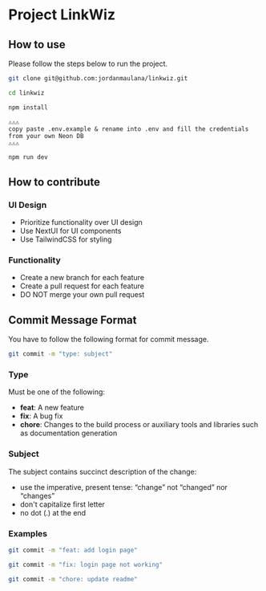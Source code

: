 # Project LinkWiz

## How to use

Please follow the steps below to run the project.

```bash
git clone git@github.com:jordanmaulana/linkwiz.git
```

```bash
cd linkwiz
```

```bash
npm install
```

```
⚠️⚠️⚠️
copy paste .env.example & rename into .env and fill the credentials from your own Neon DB
⚠️⚠️⚠️
```

```bash
npm run dev
```

## How to contribute

### UI Design

- Prioritize functionality over UI design
- Use NextUI for UI components
- Use TailwindCSS for styling

### Functionality

- Create a new branch for each feature
- Create a pull request for each feature
- DO NOT merge your own pull request

## Commit Message Format

You have to follow the following format for commit message.

```bash
git commit -m "type: subject"
```

### Type

Must be one of the following:

- **feat**: A new feature
- **fix**: A bug fix
- **chore**: Changes to the build process or auxiliary tools and libraries such as documentation generation

### Subject

The subject contains succinct description of the change:

- use the imperative, present tense: “change” not “changed” nor “changes”
- don't capitalize first letter
- no dot (.) at the end

### Examples

```bash
git commit -m "feat: add login page"
```

```bash
git commit -m "fix: login page not working"
```

```bash
git commit -m "chore: update readme"
```
